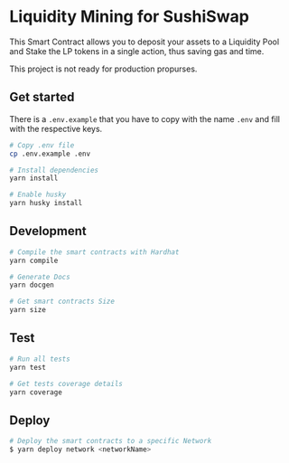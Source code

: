 # Liquidity Mining for SushiSwap

This Smart Contract allows you to deposit your assets to a Liquidity Pool and Stake the LP tokens in a single action, thus saving gas and time.

This project is not ready for production propurses.

## Get started

There is a `.env.example` that you have to copy with the name `.env` and fill with the respective keys.

```sh
# Copy .env file
cp .env.example .env

# Install dependencies
yarn install

# Enable husky
yarn husky install
```

## Development

```sh
# Compile the smart contracts with Hardhat
yarn compile

# Generate Docs
yarn docgen

# Get smart contracts Size
yarn size
```

## Test

```sh
# Run all tests
yarn test

# Get tests coverage details
yarn coverage
```

## Deploy

```sh
# Deploy the smart contracts to a specific Network
$ yarn deploy network <networkName>
```
